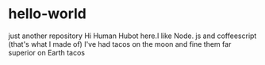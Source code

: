 # hello-world
just another repository
Hi Human
Hubot here.I like Node. js and coffeescript (that's what I made of)
I've had tacos on the moon and fine them far superior on Earth tacos
